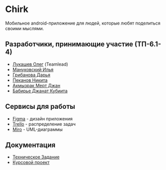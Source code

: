<h1>Chirk</h1>
<p>Мобильное android-приложение для людей, которые любят поделиться своими мыслями. </p>
<h2>Разработчики, принимающие участие (ТП-6.1-4)</h2>
<ul>
    <li><a href="https://vk.com/olegofriend69">Лукашев Олег</a> (Teamlead)</li>
    <li><a href="https://vk.com/melkorvrn">Мануковский Илья</a></li>
    <li><a href="https://vk.com/dashich_gr">Грибанова Дарья</a></li>
    <li><a href="https://vk.com/micropisa">Пеканов Никита</a></li>
    <li><a href="https://vk.com/mertcanakmzrak">Акмызрак Мерт Джан</a></li>
    <li><a href="https://vk.com/id578034457">Бабирье Джанат Кубиита</a></li>
</ul>
<h2>Сервисы для работы</h2>
<ul>
    <li><a href="https://vk.com/away.php?to=https%3A%2F%2Fwww.figma.com%2Ffile%2F65m8vicZTv1bLjGv9etVAj%2FUser-story%3Fnode-id%3D0%253A1%26t%3DLRYt2ug8gH0LPcLH-1&cc_key=">Figma</a> - дизайн приложения</li>
    <li><a href="https://trello.com/b/OOICsfXz/chirk">Trello</a> - распределение задач</li>
    <li><a href="https://miro.com/app/board/uXjVMekCUVE=/?share_link_id=229187734114">Miro</a> - UML-диаграммы</li>
</ul>
<h2>Документация</h2>
<ul>
    <li><a href="https://1drv.ms/w/s!Aj61FK8CQ_FdrAGWMEeALHhHZ-zb?e=M2E69z">Техническое Задание</a></li>
    <li><a href="https://github.com/teamTP/Chirk/blob/main/Документы/Курсовой%20проект.pdf">Курсовой проект</a></li> 
</ul>
